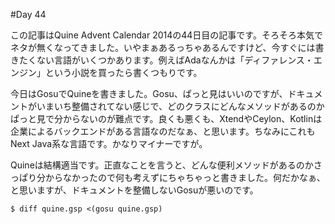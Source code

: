 #Day 44

この記事はQuine Advent Calendar 2014の44日目の記事です。そろそろ本気でネタが無くなってきました。いやまぁあるっちゃあるんですけど、今すぐには書きたくない言語がいくつかあります。例えばAdaなんかは「ディファレンス・エンジン」という小説を買ったら書くつもりです。

今日はGosuでQuineを書きました。Gosu、ぱっと見はいいのですが、ドキュメントがいまいち整備されてない感じで、どのクラスにどんなメソッドがあるのかぱっと見で分からないのが難点です。良くも悪くも、XtendやCeylon、Kotlinは企業によるバックエンドがある言語なのだなぁ、と思います。ちなみにこれもNext Java系な言語です。かなりマイナーですが。

Quineは結構適当です。正直なことを言うと、どんな便利メソッドがあるのかさっぱり分からなかったので何も考えずにちゃちゃっと書きました。何だかなぁ、と思いますが、ドキュメントを整備しないGosuが悪いのです。

```console
$ diff quine.gsp <(gosu quine.gsp)
```
